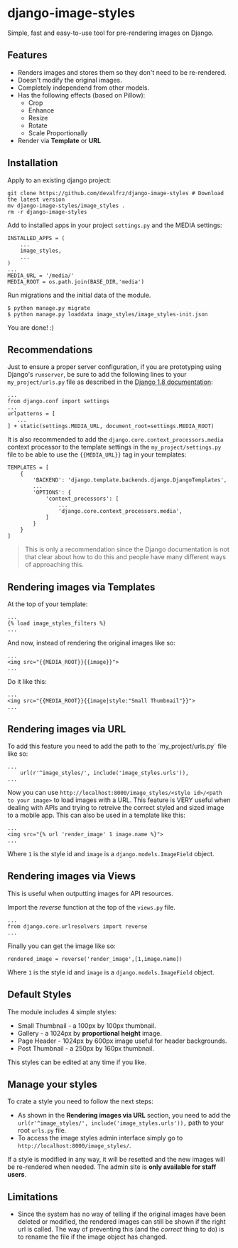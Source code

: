 # django-image-styles
Simple, fast and easy-to-use tool for pre-rendering images on Django.

## Features
- Renders images and stores them so they don't need to be re-rendered.
- Doesn't modify the original images.
- Completely independend from other models.
- Has the following effects (based on Pillow):
  - Crop
  - Enhance
  - Resize
  - Rotate
  - Scale Proportionally
- Render via **Template** or **URL**

## Installation

Apply to an existing django project:
```
git clone https://github.com/devalfrz/django-image-styles # Download the latest version
mv django-image-styles/image_styles .
rm -r django-image-styles
```
Add to installed apps in your project `settings.py` and the MEDIA settings:
```
INSTALLED_APPS = (
    ...
    image_styles,
    ...
)
...
MEDIA_URL = '/media/'
MEDIA_ROOT = os.path.join(BASE_DIR,'media')
```
Run migrations and the initial data of the module.
```
$ python manage.py migrate
$ python manage.py loaddata image_styles/image_styles-init.json
```
You are done! :)

## Recommendations

Just to ensure a proper server configuration, if you are prototyping using Django's `runserver`, be sure to add the following lines to your `my_project/urls.py` file as described in the [Django 1.8 documentation](https://docs.djangoproject.com/en/1.8/howto/static-files/):
```
...
from django.conf import settings
...
urlpatterns = [
   ...
] + static(settings.MEDIA_URL, document_root=settings.MEDIA_ROOT)
```
It is also recommended to add the `django.core.context_processors.media` context processor to the template settings in the  `my_project/settings.py` file to be able to use the `{{MEDIA_URL}}` tag in your templates:
```
TEMPLATES = [
    {
        'BACKEND': 'django.template.backends.django.DjangoTemplates',
        ...
        'OPTIONS': {
            'context_processors': [
                ...
                'django.core.context_processors.media',
            ]
        }
    }
]
```
> This is only a recommendation since the Django documentation is not that clear about how to do this and people have many different ways of approaching this.

## Rendering images via Templates

At the top of your template:
```
...
{% load image_styles_filters %}
...
```
And now, instead of rendering the original images like so:
```
...
<img src="{{MEDIA_ROOT}}{{image}}">
...
```
Do it like this:
```
...
<img src="{{MEDIA_ROOT}}{{image|style:"Small Thumbnail"}}">
...
```
## Rendering images via URL

To add this feature you need to add the path to the ´my_project/urls.py´ file like so:

```
...
    url(r'^image_styles/', include('image_styles.urls')),
...
```
Now you can use `http://localhost:8000/image_styles/<style id>/<path to your image>` to load images with a URL. This feature is VERY useful when dealing with APIs and trying to retreive the correct styled and sized image to a mobile app.
This can also be used in a template like this:
```
...
<img src="{% url 'render_image' 1 image.name %}">
...
```
Where `1` is the style id and `image` is a `django.models.ImageField` object.

## Rendering images via Views

This is useful when outputting images for API resources.

Import the *reverse* function at the top of the `views.py` file.
```
...
from django.core.urlresolvers import reverse
...
```
Finally you can get the image like so:
```
rendered_image = reverse('render_image',[1,image.name])
```
Where `1` is the style id and `image` is a `django.models.ImageField` object.

## Default Styles

The module includes 4 simple styles:
- Small Thumbnail - a 100px by 100px thumbnail.
- Gallery - a 1024px by **proportional height** image.
- Page Header - 1024px by 600px image useful for header backgrounds.
- Post Thumbnail - a 250px by 160px thumbnail.

This styles can be edited at any time if you like.

## Manage your styles

To crate a style you need to follow the next steps:
* As shown in the **Rendering images via URL** section, you need to add the `url(r'^image_styles/', include('image_styles.urls')),` path to your root `urls.py` file.
* To access the image styles admin interface simply go to `http://localhost:8000/image_styles/`.

If a style is modified in any way, it will be resetted and the new images will be re-rendered when needed. The admin site is **only available for staff users**.

## Limitations

- Since the system has no way of telling if the original images have been deleted or modified, the rendered images can still be shown if the right url is called. The way of preventing this (and the *correct* thing to do) is to rename the file if the image object has changed.
